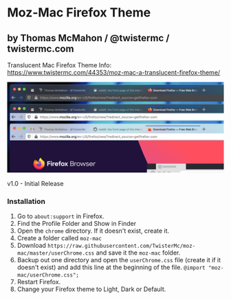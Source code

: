 # Moz-Mac Firefox Theme
## by Thomas McMahon / @twistermc / twistermc.com
Translucent Mac Firefox Theme
Info: https://www.twistermc.com/44353/moz-mac-a-translucent-firefox-theme/

![screenshots](moz-mac-screenshot.png)

v1.0 - Initial Release

### Installation
1. Go to `about:support` in Firefox.
2. Find the Profile Folder and Show in Finder
3. Open the `chrome` directory. If it doesn't exist, create it.
4. Create a folder called `moz-mac`
5. Download `https://raw.githubusercontent.com/TwisterMc/moz-mac/master/userChrome.css` and save it the `moz-mac` folder.
6. Backup out one directory and open the `userChrome.css` file (create it if it doesn't exist) and add this line at the beginning of the file. `@import "moz-mac/userChrome.css";`
7. Restart Firefox.
8. Change your Firefox theme to Light, Dark or Default.
